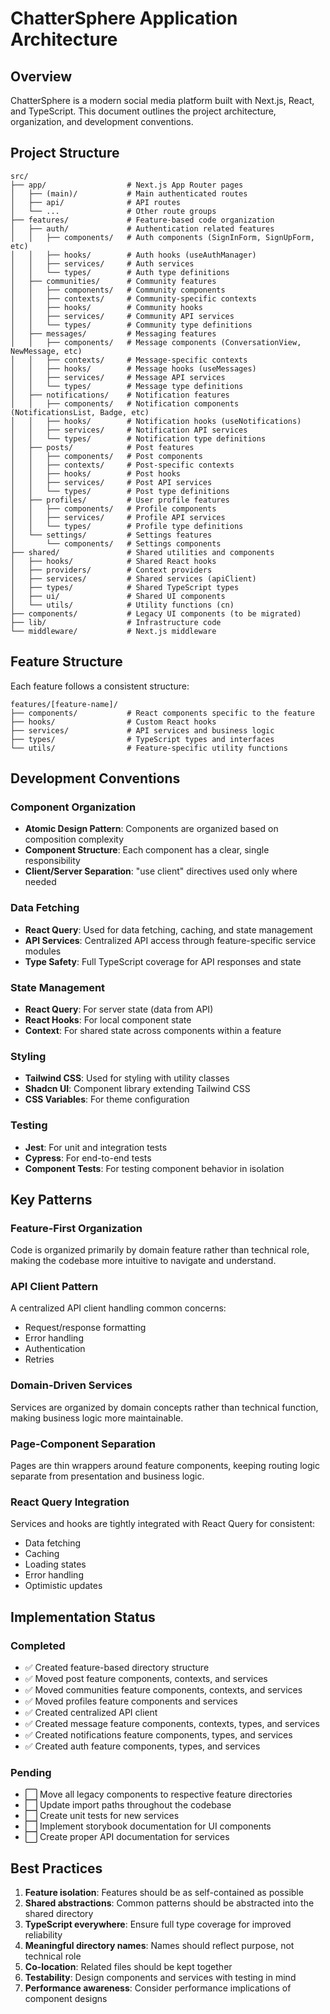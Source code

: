 # ChatterSphere Application Architecture

## Overview

ChatterSphere is a modern social media platform built with Next.js, React, and TypeScript. This document outlines the project architecture, organization, and development conventions.

## Project Structure

```
src/
├── app/                  # Next.js App Router pages
│   ├── (main)/           # Main authenticated routes
│   ├── api/              # API routes
│   └── ...               # Other route groups
├── features/             # Feature-based code organization
│   ├── auth/             # Authentication related features
│   │   ├── components/   # Auth components (SignInForm, SignUpForm, etc)
│   │   ├── hooks/        # Auth hooks (useAuthManager)
│   │   ├── services/     # Auth services
│   │   └── types/        # Auth type definitions
│   ├── communities/      # Community features
│   │   ├── components/   # Community components
│   │   ├── contexts/     # Community-specific contexts
│   │   ├── hooks/        # Community hooks
│   │   ├── services/     # Community API services
│   │   └── types/        # Community type definitions
│   ├── messages/         # Messaging features
│   │   ├── components/   # Message components (ConversationView, NewMessage, etc)
│   │   ├── contexts/     # Message-specific contexts
│   │   ├── hooks/        # Message hooks (useMessages)
│   │   ├── services/     # Message API services
│   │   └── types/        # Message type definitions
│   ├── notifications/    # Notification features
│   │   ├── components/   # Notification components (NotificationsList, Badge, etc)
│   │   ├── hooks/        # Notification hooks (useNotifications)
│   │   ├── services/     # Notification API services
│   │   └── types/        # Notification type definitions
│   ├── posts/            # Post features
│   │   ├── components/   # Post components
│   │   ├── contexts/     # Post-specific contexts
│   │   ├── hooks/        # Post hooks
│   │   ├── services/     # Post API services
│   │   └── types/        # Post type definitions
│   ├── profiles/         # User profile features
│   │   ├── components/   # Profile components
│   │   ├── services/     # Profile API services
│   │   └── types/        # Profile type definitions
│   └── settings/         # Settings features
│       └── components/   # Settings components
├── shared/               # Shared utilities and components
│   ├── hooks/            # Shared React hooks
│   ├── providers/        # Context providers
│   ├── services/         # Shared services (apiClient)
│   ├── types/            # Shared TypeScript types
│   ├── ui/               # Shared UI components
│   └── utils/            # Utility functions (cn)
├── components/           # Legacy UI components (to be migrated)
├── lib/                  # Infrastructure code
└── middleware/           # Next.js middleware
```

## Feature Structure

Each feature follows a consistent structure:

```
features/[feature-name]/
├── components/           # React components specific to the feature
├── hooks/                # Custom React hooks
├── services/             # API services and business logic
├── types/                # TypeScript types and interfaces
└── utils/                # Feature-specific utility functions
```

## Development Conventions

### Component Organization

- **Atomic Design Pattern**: Components are organized based on composition complexity
- **Component Structure**: Each component has a clear, single responsibility
- **Client/Server Separation**: "use client" directives used only where needed

### Data Fetching

- **React Query**: Used for data fetching, caching, and state management
- **API Services**: Centralized API access through feature-specific service modules
- **Type Safety**: Full TypeScript coverage for API responses and state

### State Management

- **React Query**: For server state (data from API)
- **React Hooks**: For local component state
- **Context**: For shared state across components within a feature

### Styling

- **Tailwind CSS**: Used for styling with utility classes
- **Shadcn UI**: Component library extending Tailwind CSS
- **CSS Variables**: For theme configuration

### Testing

- **Jest**: For unit and integration tests
- **Cypress**: For end-to-end tests
- **Component Tests**: For testing component behavior in isolation

## Key Patterns

### Feature-First Organization

Code is organized primarily by domain feature rather than technical role, making the codebase more intuitive to navigate and understand.

### API Client Pattern

A centralized API client handling common concerns:

- Request/response formatting
- Error handling
- Authentication
- Retries

### Domain-Driven Services

Services are organized by domain concepts rather than technical function, making business logic more maintainable.

### Page-Component Separation

Pages are thin wrappers around feature components, keeping routing logic separate from presentation and business logic.

### React Query Integration

Services and hooks are tightly integrated with React Query for consistent:

- Data fetching
- Caching
- Loading states
- Error handling
- Optimistic updates

## Implementation Status

### Completed

- ✅ Created feature-based directory structure
- ✅ Moved post feature components, contexts, and services
- ✅ Moved communities feature components, contexts, and services
- ✅ Moved profiles feature components and services
- ✅ Created centralized API client
- ✅ Created message feature components, contexts, types, and services
- ✅ Created notifications feature components, types, and services
- ✅ Created auth feature components, types, and services

### Pending

- ⬜ Move all legacy components to respective feature directories
- ⬜ Update import paths throughout the codebase
- ⬜ Create unit tests for new services
- ⬜ Implement storybook documentation for UI components
- ⬜ Create proper API documentation for services

## Best Practices

1. **Feature isolation**: Features should be as self-contained as possible
2. **Shared abstractions**: Common patterns should be abstracted into the shared directory
3. **TypeScript everywhere**: Ensure full type coverage for improved reliability
4. **Meaningful directory names**: Names should reflect purpose, not technical role
5. **Co-location**: Related files should be kept together
6. **Testability**: Design components and services with testing in mind
7. **Performance awareness**: Consider performance implications of component designs
